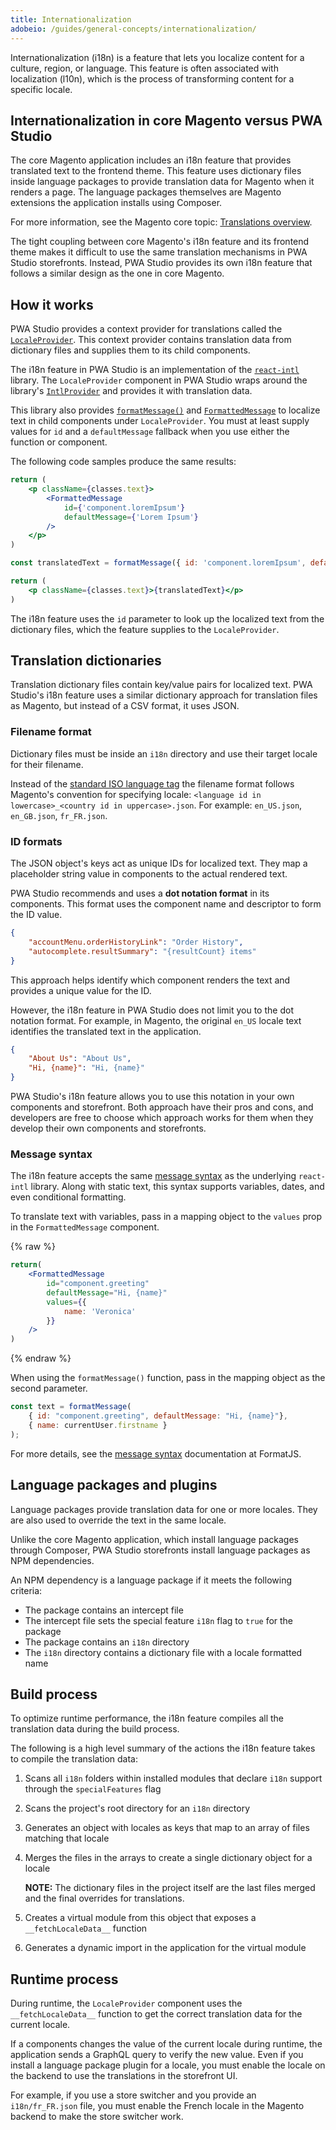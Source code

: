 ```yaml
---
title: Internationalization
adobeio: /guides/general-concepts/internationalization/
---
```


Internationalization (i18n) is a feature that lets you localize content for a culture, region, or language.
This feature is often associated with localization (l10n), which is the process of transforming content for a specific locale.

## Internationalization in core Magento versus PWA Studio

The core Magento application includes an i18n feature that provides translated text to the frontend theme.
This feature uses dictionary files inside language packages to provide translation data for Magento when it renders a page.
The language packages themselves are Magento extensions the application installs using Composer.

For more information, see the Magento core topic: [Translations overview][].

The tight coupling between core Magento's i18n feature and its frontend theme makes it difficult to use the same translation mechanisms in PWA Studio storefronts.
Instead, PWA Studio provides its own i18n feature that follows a similar design as the one in core Magento.

## How it works

PWA Studio provides a context provider for translations called the [`LocaleProvider`][].
This context provider contains translation data from dictionary files and supplies them to its child components.

The i18n feature in PWA Studio is an implementation of the [`react-intl`][] library.
The `LocaleProvider` component in PWA Studio wraps around the library's [`IntlProvider`][] and provides it with translation data.

This library also provides [`formatMessage()`][] and [`FormattedMessage`][] to localize text in child components under `LocaleProvider`.
You must at least supply values for `id` and a `defaultMessage` fallback when you use either the function or component.

The following code samples produce the same results:

```jsx
return (
    <p className={classes.text}>
        <FormattedMessage
            id={'component.loremIpsum'}
            defaultMessage={'Lorem Ipsum'}
        />
    </p>
)
```

```jsx
const translatedText = formatMessage({ id: 'component.loremIpsum', defaultMessage: 'Lorem Ipsum' })

return (
    <p className={classes.text}>{translatedText}</p>
)
```

The i18n feature uses the `id` parameter to look up the localized text from the dictionary files, which the feature supplies to the `LocaleProvider`.

## Translation dictionaries

Translation dictionary files contain key/value pairs for localized text.
PWA Studio's i18n feature uses a similar dictionary approach for translation files as Magento, but
instead of a CSV format, it uses JSON.

### Filename format

Dictionary files must be inside an `i18n` directory and use their target locale for their filename.

Instead of the [standard ISO language tag][] the filename format follows Magento's convention for specifying locale:
`<language id in lowercase>_<country id in uppercase>.json`.
For example: `en_US.json`, `en_GB.json`, `fr_FR.json`.

### ID formats

The JSON object's keys act as unique IDs for localized text.
They map a placeholder string value in components to the actual rendered text.

PWA Studio recommends and uses a **dot notation format** in its components.
This format uses the component name and descriptor to form the ID value.

```json
{
    "accountMenu.orderHistoryLink": "Order History",
    "autocomplete.resultSummary": "{resultCount} items"
}
```

This approach helps identify which component renders the text and provides a unique value for the ID.

However, the i18n feature in PWA Studio does not limit you to the dot notation format.
For example, in Magento, the original `en_US` locale text identifies the translated text in the application.

```json
{
    "About Us": "About Us",
    "Hi, {name}": "Hi, {name}"
}
```

PWA Studio's i18n feature allows you to use this notation in your own components and storefront.
Both approach have their pros and cons, and developers are free to choose which approach works for them when they develop their own components and storefronts.

### Message syntax

The i18n feature accepts the same [message syntax][] as the underlying `react-intl` library.
Along with static text, this syntax supports variables, dates, and even conditional formatting.

To translate text with variables, pass in a mapping object to the `values` prop in the `FormattedMessage` component.

{% raw %}

```jsx
return(
    <FormattedMessage
        id="component.greeting"
        defaultMessage="Hi, {name}"
        values={{
            name: 'Veronica'
        }}
    />
)
```

{% endraw %}

When using the `formatMessage()` function, pass in the mapping object as the second parameter.

```jsx
const text = formatMessage(
    { id: "component.greeting", defaultMessage: "Hi, {name}"},
    { name: currentUser.firstname }
);
```

For more details, see the [message syntax][] documentation at FormatJS.

## Language packages and plugins

Language packages provide translation data for one or more locales.
They are also used to override the text in the same locale.

Unlike the core Magento application, which install language packages through Composer, PWA Studio storefronts install language packages as NPM dependencies.

An NPM dependency is a language package if it meets the following criteria:

- The package contains an intercept file
- The intercept file sets the special feature `i18n` flag to `true` for the package
- The package contains an `i18n` directory
- The `i18n` directory contains a dictionary file with a locale formatted name

<!-- TODO: Create an in-depth tutorial for creating a language package extension -->

## Build process

To optimize runtime performance, the i18n feature compiles all the translation data during the build process.

The following is a high level summary of the actions the i18n feature takes to compile the translation data:

1. Scans all `i18n` folders within installed modules that declare `i18n` support through the `specialFeatures` flag
2. Scans the project's root directory for an `i18n` directory
3. Generates an object with locales as keys that map to an array of files matching that locale
4. Merges the files in the arrays to create a single dictionary object for a locale

   **NOTE:** The dictionary files in the project itself are the last files merged and the final overrides for translations.

5. Creates a virtual module from this object that exposes a `__fetchLocaleData__` function
6. Generates a dynamic import in the application for the virtual module

## Runtime process

During runtime, the `LocaleProvider` component uses the `__fetchLocaleData__` function to get the correct translation data for the current locale.

If a components changes the value of the current locale during runtime, the application sends a GraphQL query to verify the new value.
Even if you install a language package plugin for a locale, you must enable the locale on the backend to use the translations in the storefront UI.

For example, if you use a store switcher and you provide an `i18n/fr_FR.json` file, you must enable the French locale in the Magento backend to make the store switcher work.

[translations overview]: https://devdocs.magento.com/guides/v2.4/frontend-dev-guide/translations/xlate.html
[`localeprovider`]: https://github.com/magento/pwa-studio/blob/develop/packages/venia-ui/lib/components/App/localeProvider.js
[`intlprovider`]: https://formatjs.io/docs/react-intl/components/#intlprovider
[`react-intl`]: https://formatjs.io/docs/react-intl/
[`formatMessage()`]: https://formatjs.io/docs/react-intl/api#formatmessage
[`formattedmessage`]: https://formatjs.io/docs/react-intl/components#formattedmessage
[message syntax]: https://formatjs.io/docs/core-concepts/icu-syntax
[standard iso language tag]: https://en.wikipedia.org/wiki/IETF_language_tag
